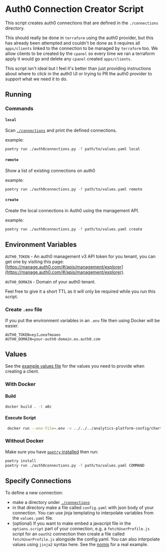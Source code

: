# Auth0 Connection Creator Script

This script creates auth0 connections that are defined in the `./connections`
directory.

This should really be done in `terraform` using the auth0 provider, but this has
already been attempted and couldn't be done as it requires all `apps/clients` linked to
the connection to be managed by `terraform` too. We allow clients to be created by the
`cpanel` so every time we ran a terraform apply it would go and delete any `cpanel`
created `apps/clients`.

This script isn't ideal but I feel it's better than just providing instructions
about where to click in the auth0 UI or trying to PR the auth0 provider to support
what we need it to do.

## Running

### Commands

#### `local`

Scan [`./connections`](./connections) and print the defined connections.

example:

```bash
poetry run ./auth0connections.py -f path/to/values.yaml local
```

#### `remote`

Show a list of existing connections on auth0

example:

```bash
poetry run ./auth0connections.py -f path/to/values.yaml remote
```

#### `create`

Create the local connections in Auth0 using the management API.

example:

```bash
poetry run ./auth0connections.py -f path/to/values.yaml create
```

## Environment Variables

`AUTH0_TOKEN` - An auth0 management v3 API token for you tenant, you can get one
by visiting this page: [https://manage.auth0.com/#/apis/management/explorer](https://manage.auth0.com/#/apis/management/explorer).

`AUTH0_DOMAIN` - Domain of your auth0 tenant.

Feel free to give it a short TTL as it will only be required while you
run this script.

### Create `.env` file

If you put the environment variables in an `.env` file then using Docker will be
easier.

```
AUTH0_TOKEN=eyJ…oeafmoaeo
AUTH0_DOMAIN=your-auth0-domain.eu.auth0.com
```

## Values

See the [example values file](./values.example.yaml) for the values you need to provide when creating a
client.

### With Docker

#### Build

```bash
docker build . -t a0c
```

#### Execute Script

```bash
 docker run --env-file=.env -v ../../../analytics-platform-config/chart-env-config/dev/auth0connections.yaml:/tmp/config.yaml a0c local
```

### Without Docker

Make sure you have [`poetry` installed](https://poetry.eustace.io/docs/#installation) then run:

```bash
poetry install
poetry run ./auth0connections.py -f path/to/values.yaml COMMAND
```

## Specify Connections

To define a new connection:

-   make a directory under [`./connections`](./connections)
-   in that directory make a file called `config.yaml` with json body of
    your connection. You can use jinja templating to interpolate variables from the `values.yaml`
    file.
-   (optional) If you want to make embed a javacript file in the `options.script` part of your connection,
    e.g. a `fetchUserProfile.js` script for an `oauth2` connection then create a file called `fetchUserProfile.js` alongside
    the config.yaml. You can also interpolate values using `jinja2` syntax here. See the [nomis](./connections/nomis)
    for a real example.
